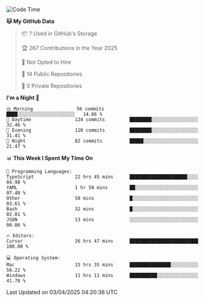 <!--START_SECTION:waka-->
![Code Time](http://img.shields.io/badge/Code%20Time-6%2C852%20hrs%2031%20mins-blue)

**🐱 My GitHub Data** 

> 📦 ? Used in GitHub's Storage 
 > 
> 🏆 267 Contributions in the Year 2025
 > 
> 🚫 Not Opted to Hire
 > 
> 📜 14 Public Repositories 
 > 
> 🔑 0 Private Repositories 
 > 
**I'm a Night 🦉** 

```text
🌞 Morning                56 commits          ████░░░░░░░░░░░░░░░░░░░░░   14.66 % 
🌆 Daytime                124 commits         ████████░░░░░░░░░░░░░░░░░   32.46 % 
🌃 Evening                120 commits         ████████░░░░░░░░░░░░░░░░░   31.41 % 
🌙 Night                  82 commits          █████░░░░░░░░░░░░░░░░░░░░   21.47 % 
```


📊 **This Week I Spent My Time On** 

```text
💬 Programming Languages: 
TypeScript               22 hrs 45 mins      █████████████████████░░░░   84.98 % 
YAML                     1 hr 58 mins        ██░░░░░░░░░░░░░░░░░░░░░░░   07.40 % 
Other                    58 mins             █░░░░░░░░░░░░░░░░░░░░░░░░   03.61 % 
Bash                     32 mins             █░░░░░░░░░░░░░░░░░░░░░░░░   02.01 % 
JSON                     13 mins             ░░░░░░░░░░░░░░░░░░░░░░░░░   00.86 % 

🔥 Editors: 
Cursor                   26 hrs 47 mins      █████████████████████████   100.00 % 

💻 Operating System: 
Mac                      15 hrs 35 mins      ███████████████░░░░░░░░░░   58.22 % 
Windows                  11 hrs 11 mins      ██████████░░░░░░░░░░░░░░░   41.78 % 
```


 Last Updated on 03/04/2025 04:20:36 UTC
<!--END_SECTION:waka-->

